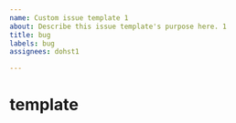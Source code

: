 ```yaml
---
name: Custom issue template 1
about: Describe this issue template's purpose here. 1
title: bug
labels: bug
assignees: dohst1

---
```


# template
